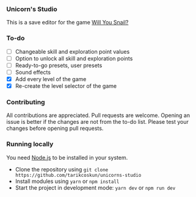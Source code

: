 ### Unicorn's Studio

This is a save editor for the game [Will You Snail?](https://store.steampowered.com/app/1115050/Will_You_Snail)

### To-do

- [ ] Changeable skill and exploration point values
- [ ] Option to unlock all skill and exploration points
- [ ] Ready-to-go presets, user presets
- [ ] Sound effects
- [x] Add every level of the game
- [x] Re-create the level selector of the game

### Contributing

All contributions are appreciated. Pull requests are welcome. Opening an issue is better if the changes are not from the to-do list. Please test your changes before opening pull requests.

### Running locally

You need [Node.js](https://nodejs.org/en/download) to be installed in your system.

- Clone the repository using `git clone https://github.com/tarikcoskun/unicorns-studio`
- Install modules using `yarn` or `npm install`
- Start the project in development mode: `yarn dev` or `npm run dev`
